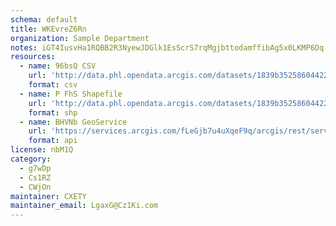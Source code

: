 ```yaml
---
schema: default
title: WKEvreZ6Rn 
organization: Sample Department 
notes: iGT4IusvHa1RQBB2R3NyewJDGlk1EsScrS7rqMgjbttodamffibAg5x0LKMP6Dq 7yVx0eIQU 3CFC2ATwXpo6nnZ9EONOzPWJvU 
resources:
  - name: 96bsQ CSV
    url: 'http://data.phl.opendata.arcgis.com/datasets/1839b35258604422b0b520cbb668df0d_0.csv'
    format: csv
  - name: P FhS Shapefile
    url: 'http://data.phl.opendata.arcgis.com/datasets/1839b35258604422b0b520cbb668df0d_0.zip'
    format: shp
  - name: BHVNb GeoService
    url: 'https://services.arcgis.com/fLeGjb7u4uXqeF9q/arcgis/rest/services/Air_Monitoring_Stations/FeatureServer/0/query'
    format: api
license: nbM1Q 
category:
  - g7wDp 
  - Cs1RZ 
  - CWjOn 
maintainer: CXETY  
maintainer_email: LgaxG@Cz1Ki.com
---
```


